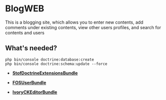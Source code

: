 BlogWEB
========================

This is a blogging site, which allows you to enter new contents, add comments under existing contents, view other users profiles, and search for contents and users

What's needed?
--------------
    
    php bin/console doctrine:database:create
    php bin/console doctrine:schema:update --force

  
  * [**StofDoctrineExtensionsBundle**][1]

  * [**FOSUserBundle**][2]
  
  * [**IvoryCKEditorBundle**][3]


[1]:  https://symfony.com/doc/master/bundles/StofDoctrineExtensionsBundle/index.html
[2]:  https://symfony.com/doc/master/bundles/FOSUserBundle/index.html
[3]:  https://symfony.com/doc/master/bundles/IvoryCKEditorBundle/index.html